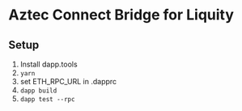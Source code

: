 # Aztec Connect Bridge for Liquity

## Setup

1. Install dapp.tools
2. `yarn`
3. set ETH_RPC_URL in .dapprc
4. `dapp build`
5. `dapp test --rpc`